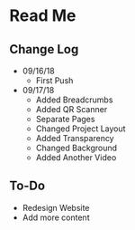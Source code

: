 # Read Me

## Change Log
* 09/16/18
    * First Push
* 09/17/18
    * Added Breadcrumbs
    * Added QR Scanner
    * Separate Pages
    * Changed Project Layout
    * Added Transparency
    * Changed Background
    * Added Another Video
    
## To-Do
* Redesign Website
* Add more content
